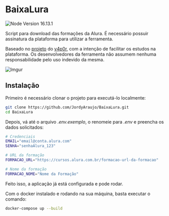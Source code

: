 # BaixaLura

![Node Version 16.13.1](https://img.shields.io/badge/node-v16.13.1-brightgreen)

Script para download das formações da Alura. É necessário possuir assinatura da plataforma para utilizar a ferramenta.

Baseado no [projeto](https://github.com/v4p0r/gengar) do [v4p0r](https://github.com/v4p0r), com a intenção de facilitar os estudos na plataforma. Os desenvolvedores da ferramenta não assumem nenhuma responsabilidade pelo uso indevido da mesma.

![Imgur](https://imgur.com/ARqIjga.png)

## Instalação

Primeiro é necessário clonar o projeto para executá-lo localmente:

```bash
git clone https://github.com/JordyAraujo/BaixaLura.git
cd BaixaLura
```

Depois, vá até o arquivo *.env.exemplo*, o renomeie para *.env* e preencha os dados solicitados:

```bash
# Credenciais
EMAIL="email@conta.alura.com"
SENHA="senhaAlura_123"

# URL da formação
FORMACAO_URL="https://cursos.alura.com.br/formacao-url-da-formacao"

# Nome da formação
FORMACAO_NOME="Nome da Formação"
```

Feito isso, a aplicação já está configurada e pode rodar.

Com o docker instalado e rodando na sua máquina, basta executar o comando:

```bash
docker-compose up --build
```
